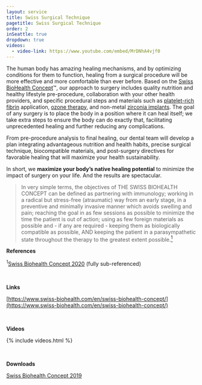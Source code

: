 ```yaml
---
layout: service
title: Swiss Surgical Technique
pagetitle: Swiss Surgical Technique
order: 2
inSeattle: true
dropdown: true
videos:
  - video-link: https://www.youtube.com/embed/MrDNhA4vjf0
---
```


The human body has amazing healing mechanisms, and by optimizing conditions for them to function, healing from a surgical procedure will be more effective and more comfortable than ever before. Based on the [Swiss BioHealth Concept](https://drive.google.com/file/d/1Da72rqh9keXHcOcpX68DS5DDCkxo8N8P/view?usp=sharing)™, our approach to surgery includes quality nutrition and healthy lifestyle pre-procedure, collaboration with your other health providers, and specific procedural steps and materials such as [platelet-rich fibrin](../prf-platelet-rich-fibrin-seattle) application, [ozone therapy](../ozone-therapy), and non-metal [zirconia implants](../zirconia-implants). The goal of any surgery is to place the body in a position where it can heal itself; we take extra steps to ensure the body can do exactly that, facilitating unprecedented healing and further reducing any complications.

From pre-procedure analysis to final healing, our dental team will develop a plan integrating advantageous nutrition and health habits, precise surgical technique, biocompatible materials, and post-surgery directives for favorable healing that will maximize your health sustainability.

In short, we __maximize your body’s native healing potential__ to minimize the impact of surgery on your life. And the results are spectacular.


<blockquote class="p-3 service-blockquote">In very simple terms, the objectives of THE SWISS BIOHEALTH CONCEPT can be defined as partnering with immunology; working in a radical but stress-free (atraumatic) way from an early stage, in a preventive and minimally invasive manner which avoids swelling and pain; reaching the goal in as few sessions as possible to minimize the time the patient is out of action; using as few foreign materials as possible and - if any are required - keeping them as biologically compatible as possible, AND keeping the patient in a parasympathetic state throughout the therapy to the greatest extent possible.<a href="https://www.swissdentalsolutions.com/dokumente/2020_Swiss-Biohealth-Concept-letter-us-web.pdf"><sup>1</sup></a></blockquote>


__References__

<sup>1</sup>[Swiss Biohealth Concept 2020](https://www.swissdentalsolutions.com/dokumente/2020_Swiss-Biohealth-Concept-letter-us-web.pdf) (fully sub-referenced)

<br>

__Links__

[https://www.swiss-biohealth.com/en/swiss-biohealth-concept/](https://www.swiss-biohealth.com/en/swiss-biohealth-concept/)

<br>

__Videos__

{% include videos.html %}

<br>

__Downloads__

[Swiss Biohealth Concept 2019](https://www.swiss-biohealth.com/wp-content/uploads/swiss-biohealth-concept-2019-en.pdf)
